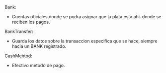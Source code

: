 Bank: 
 - Cuentas oficiales donde se podra asignar que la plata esta ahi. donde se reciben los pagos.


BankTransfer:
 - Guarda los datos sobre la transaccion especifica que se hace, siempre hacia un BANK registrado.

 CashMehtod:
  - Efectivo metodo de pago. 